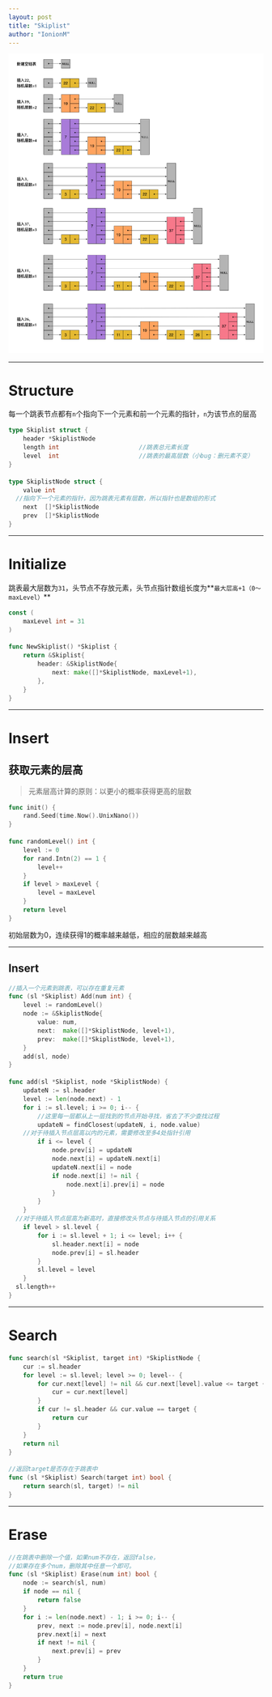 ```yaml
---
layout: post
title: "Skiplist"
author: "IonionM"
---
```


![skiplist](https://github.com/ionionm/DataStructure/blob/master/skiplist/asserts/skiplist.png?raw=true)

---

# Structure

每一个跳表节点都有`n`个指向下一个元素和前一个元素的指针，`n`为该节点的层高

```go
type Skiplist struct {
	header *SkiplistNode
	length int						//跳表总元素长度
	level  int						//跳表的最高层数（小bug：删元素不变）
}

type SkiplistNode struct {
	value int						
  //指向下一个元素的指针，因为跳表元素有层数，所以指针也是数组的形式
	next  []*SkiplistNode	
	prev  []*SkiplistNode
}
```

---



# Initialize

跳表最大层数为`31`，头节点不存放元素，头节点指针数组长度为**`最大层高+1（0～maxLevel）`**

```go
const (
	maxLevel int = 31
)

func NewSkiplist() *Skiplist {
	return &Skiplist{
		header: &SkiplistNode{
			next: make([]*SkiplistNode, maxLevel+1),
		},
	}
}
```

---

# Insert

## 获取元素的层高

> 元素层高计算的原则：以更小的概率获得更高的层数

```go
func init() {
	rand.Seed(time.Now().UnixNano())
}

func randomLevel() int {
	level := 0
	for rand.Intn(2) == 1 {
		level++
	}
	if level > maxLevel {
		level = maxLevel
	}
	return level
}
```

初始层数为0，连续获得1的概率越来越低，相应的层数越来越高

---

## Insert

```go
//插入一个元素到跳表，可以存在重复元素
func (sl *Skiplist) Add(num int) {
	level := randomLevel()
	node := &SkiplistNode{
		value: num,
		next:  make([]*SkiplistNode, level+1),
		prev:  make([]*SkiplistNode, level+1),
	}
	add(sl, node)
}

func add(sl *Skiplist, node *SkiplistNode) {
	updateN := sl.header
	level := len(node.next) - 1
	for i := sl.level; i >= 0; i-- {
		//这里每一层都从上一层找到的节点开始寻找，省去了不少查找过程
		updateN = findClosest(updateN, i, node.value)
    //对于待插入节点层高以内的元素，需要修改至多4处指针引用
		if i <= level {
			node.prev[i] = updateN
			node.next[i] = updateN.next[i]
			updateN.next[i] = node
			if node.next[i] != nil {
				node.next[i].prev[i] = node
			}
		}
	}
  //对于待插入节点层高为新高时，直接修改头节点与待插入节点的引用关系
	if level > sl.level {
		for i := sl.level + 1; i <= level; i++ {
			sl.header.next[i] = node
			node.prev[i] = sl.header
		}
		sl.level = level
	}
  sl.length++
}
```

---

# Search

```go
func search(sl *Skiplist, target int) *SkiplistNode {
	cur := sl.header
	for level := sl.level; level >= 0; level-- {
		for cur.next[level] != nil && cur.next[level].value <= target {
			cur = cur.next[level]
		}
		if cur != sl.header && cur.value == target {
			return cur
		}
	}
	return nil
}

//返回target是否存在于跳表中
func (sl *Skiplist) Search(target int) bool {
	return search(sl, target) != nil
}
```

---

# Erase

```go
//在跳表中删除一个值，如果num不存在，返回false，
//如果存在多个num，删除其中任意一个即可。
func (sl *Skiplist) Erase(num int) bool {
	node := search(sl, num)
	if node == nil {
		return false
	}
	for i := len(node.next) - 1; i >= 0; i-- {
		prev, next := node.prev[i], node.next[i]
		prev.next[i] = next
		if next != nil {
			next.prev[i] = prev
		}
	}
	return true
}
```

